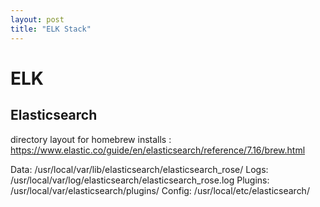 ```yaml
---
layout: post
title: "ELK Stack"
---
```


# ELK

## Elasticsearch

directory layout for homebrew installs : https://www.elastic.co/guide/en/elasticsearch/reference/7.16/brew.html

Data:    /usr/local/var/lib/elasticsearch/elasticsearch_rose/
Logs:    /usr/local/var/log/elasticsearch/elasticsearch_rose.log
Plugins: /usr/local/var/elasticsearch/plugins/
Config:  /usr/local/etc/elasticsearch/

